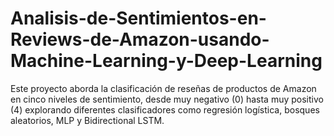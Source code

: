# Analisis-de-Sentimientos-en-Reviews-de-Amazon-usando-Machine-Learning-y-Deep-Learning
Este proyecto aborda la clasificación de reseñas de productos de Amazon en cinco niveles de sentimiento, desde muy negativo (0) hasta muy positivo (4) explorando diferentes clasificadores como regresión logística, bosques aleatorios, MLP y Bidirectional LSTM.
